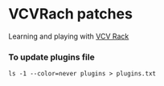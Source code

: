 # VCVRach patches
Learning and playing with [VCV Rack](https://vcvrack.com/)

### To update plugins file
`ls -1 --color=never plugins > plugins.txt`
